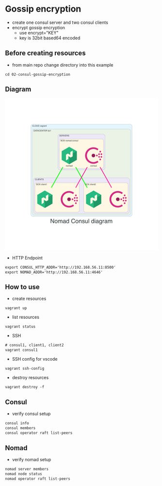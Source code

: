 # Gossip encryption
- create one consul server and two consul clients
- encrypt gossip encryption
  - use encrypt="KEY"
  - key is 32bit based64 encoded

## Before creating resources
- from main repo change directory into this example
```
cd 02-consul-gossip-encryption
```

## Diagram
![](./diagram/diagram.png)

- HTTP Endpoint
```
export CONSUL_HTTP_ADDR='http://192.168.56.11:8500'
export NOMAD_ADDR='http://192.168.56.11:4646'
```

## How to use
- create resources
```
vagrant up
```

- list resources
```
vagrant status
```

- SSH
```
# consul1, client1, client2
vagrant consul1
```

- SSH config for vscode
```
vagrant ssh-config
```

- destroy resources
```
vagrant destroy -f
```

## Consul
- verify consul setup
```
consul info
consul members
consul operator raft list-peers
```

## Nomad
- verify nomad setup
```
nomad server members
nomad node status
nomad operator raft list-peers
```
